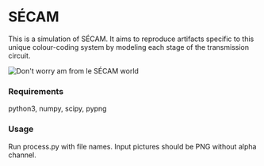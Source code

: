 # SÉCAM

This is a simulation of SÉCAM. It aims to reproduce artifacts specific to this unique colour-coding system
by modeling each stage of the transmission circuit.

![Don't worry am from le SÉCAM world](https://glob.bob)

### Requirements
python3, numpy, scipy, pypng

### Usage
Run process.py with file names. Input pictures should be PNG without alpha channel.

